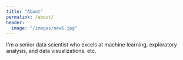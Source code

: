 ```yaml
---
title: "About"
permalink: /about/
header:
  image: "/images/new1.jpg"
---
```


 I'm a senior data scientist who excels at machine learning, exploratory analysis, and data visualizations. etc.
